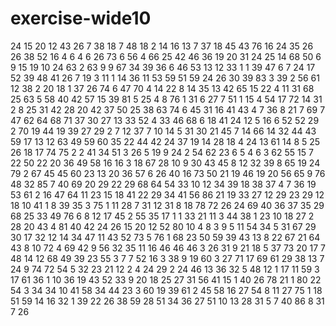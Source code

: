 # exercise-wide10
24
15
20
12
43
26
7
38
18
7
48
18
2
14
16
13
7
37
18
45
43
76
16
24
35
26
26
38
52
16
4
6
4
6
26
73
6
56
4
66
25
42
46
36
19
20
31
24
25
14
68
50
6
9
15
19
10
24
63
2
63
9
9
67
34
39
36
6
46
53
13
12
33
1
1
39
47
6
7
24
17
52
39
48
41
26
7
19
3
11
1
14
36
11
53
59
51
59
24
26
30
39
83
3
39
2
56
61
12
38
2
20
18
1
37
26
74
6
47
70
4
14
22
8
14
35
13
42
65
15
22
4
11
31
68
25
63
5
58
40
42
57
15
39
81
5
25
4
8
76
1
31
6
27
7
51
1
15
4
54
17
72
14
31
2
8
25
31
42
28
20
42
37
50
25
38
63
74
6
45
31
16
41
43
4
7
36
8
21
7
69
7
47
62
64
68
71
37
30
27
13
33
52
4
33
46
68
6
18
41
24
12
5
16
6
52
52
29
2
70
19
44
19
39
27
29
2
7
12
37
7
10
14
5
31
30
21
45
7
14
66
14
32
44
43
59
17
13
12
63
49
59
60
35
22
44
42
24
37
19
14
28
18
4
24
13
61
14
8
5
25
26
18
17
74
75
2
2
41
34
51
3
26
5
19
9
24
2
54
62
23
6
5
4
6
3
62
55
15
7
22
50
22
20
36
49
58
16
16
3
18
67
28
10
9
30
43
45
8
12
32
39
8
65
19
24
79
2
67
45
45
60
23
13
20
36
57
6
26
40
16
73
50
21
19
46
19
20
56
65
9
76
48
32
85
7
40
69
20
29
22
29
68
64
54
33
10
12
34
39
18
38
37
4
7
36
19
53
61
2
16
47
64
11
23
15
18
41
22
29
34
41
56
86
21
19
33
27
12
29
23
29
12
18
10
41
1
8
39
35
3
75
1
11
28
7
31
12
31
8
18
78
72
26
24
69
40
36
37
35
29
68
25
33
49
76
6
8
12
17
45
2
55
35
17
1
1
33
21
11
3
44
38
1
23
10
18
27
2
28
20
43
4
81
40
42
24
26
15
20
12
52
80
10
4
8
3
9
5
11
54
34
5
31
67
29
30
17
32
12
14
34
47
11
43
52
73
5
76
1
68
23
50
59
39
43
13
8
22
67
21
64
43
8
10
72
4
69
42
9
56
32
35
11
16
46
46
46
3
26
31
9
21
18
5
37
73
20
17
7
48
14
12
68
49
39
23
55
3
7
7
52
16
3
38
9
19
60
3
27
71
17
69
61
29
38
13
7
24
9
74
72
54
5
32
23
21
12
2
4
24
29
2
24
46
13
36
32
5
48
12
1
17
11
59
3
17
61
36
1
10
36
19
43
52
33
9
20
18
25
27
31
56
41
15
1
40
26
78
21
1
80
22
54
3
34
34
10
41
58
34
44
23
3
60
19
39
61
2
45
58
16
27
54
8
11
27
75
1
18
51
59
14
16
32
1
39
22
26
38
59
28
51
34
36
27
51
10
13
28
31
5
7
40
86
8
31
7
26
